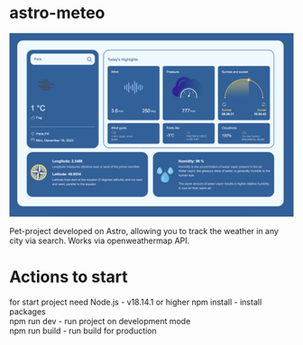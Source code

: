 # astro-meteo

<img width="1302" alt="image" src="https://github.com/eugeneshul/astro-meteo/blob/main/src/assets/Screenshot-main-page.png">

Pet-project developed on Astro, allowing you to track the weather in any city via search. Works via openweathermap API.

# Actions to start

for start project need Node.js - v18.14.1 or higher
npm install - install packages  
npm run dev - run project on development mode  
npm run build - run build for production
